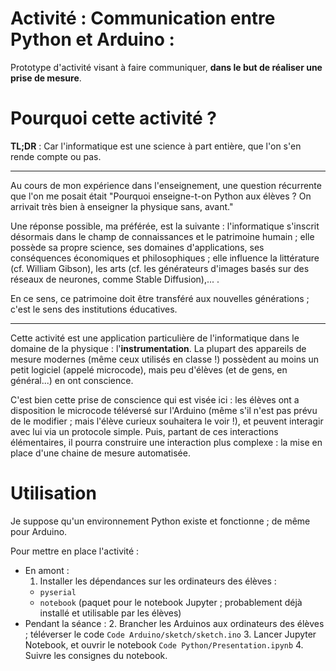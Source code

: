 # Activité : Communication entre Python et Arduino : 

Prototype d'activité visant à faire communiquer, **dans le but de réaliser une prise de mesure**.

# Pourquoi cette activité ?

**TL;DR** : Car l'informatique est une science à part entière, que l'on s'en rende compte ou pas.

-----------

Au cours de mon expérience dans l'enseignement, une question récurrente que l'on me posait était "Pourquoi enseigne-t-on Python aux élèves ? On arrivait très bien à enseigner la physique sans, avant." 

Une réponse possible, ma préférée, est la suivante : l'informatique s'inscrit désormais dans le champ de connaissances et le patrimoine humain ; elle possède sa propre science, ses domaines d'applications, ses conséquences économiques et philosophiques ; elle influence la littérature (cf. William Gibson), les arts (cf. les générateurs d'images basés sur des réseaux de neurones, comme Stable Diffusion),... .

En ce sens, ce patrimoine doit être transféré aux nouvelles générations ; c'est le sens des institutions éducatives.

-----------

Cette activité est une application particulière de l'informatique dans le domaine de la physique : l'**instrumentation**. La plupart des appareils de mesure modernes (même ceux utilisés en classe !) possèdent au moins un petit logiciel (appelé microcode), mais peu d'élèves (et de gens, en général...) en ont conscience.

C'est bien cette prise de conscience qui est visée ici : les élèves ont a disposition le microcode téléversé sur l'Arduino (même s'il n'est pas prévu de le modifier ; mais l'élève curieux souhaitera le voir !), et peuvent interagir avec lui via un protocole simple.
Puis, partant de ces interactions élémentaires, il pourra construire une interaction plus complexe : la mise en place d'une chaine de mesure automatisée.

# Utilisation
Je suppose qu'un environnement Python existe et fonctionne ; de même pour Arduino.

Pour mettre en place l'activité :

- En amont :
  1. Installer les dépendances sur les ordinateurs des élèves :
    - `pyserial`
    - `notebook` (paquet pour le notebook Jupyter ; probablement déjà installé et utilisable par les élèves)
- Pendant la séance :
  2. Brancher les Arduinos aux ordinateurs des élèves ; téléverser le code `Code Arduino/sketch/sketch.ino`
  3. Lancer Jupyter Notebook, et ouvrir le notebook `Code Python/Presentation.ipynb`
  4. Suivre les consignes du notebook.
